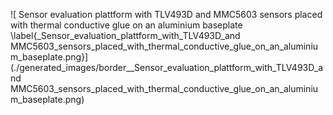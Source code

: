 ![ Sensor evaluation plattform with TLV493D and MMC5603 sensors placed with thermal conductive glue on an aluminium baseplate \label{_Sensor_evaluation_plattform_with_TLV493D_and MMC5603_sensors_placed_with_thermal_conductive_glue_on_an_aluminium_baseplate.png}](./generated_images/border__Sensor_evaluation_plattform_with_TLV493D_and MMC5603_sensors_placed_with_thermal_conductive_glue_on_an_aluminium_baseplate.png)

